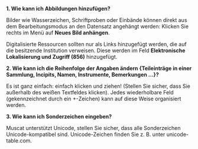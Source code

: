 **1. Wie kann ich Abbildungen hinzufügen?**

Bilder wie Wasserzeichen, Schriftproben oder Einbände können direkt aus dem Bearbeitungsmodus an den Datensatz angehängt werden: Klicken Sie rechts im Menü auf **Neues Bild anhängen**.

Digitalisierte Ressourcen sollten nur als Links hinzugefügt werden, die auf die besitzende Institution verweisen. Diese werden im Feld **Elektronische Lokalisierung und Zugriff&nbsp;(856)** hinzugefügt.

**2. Wie kann ich die Reihenfolge der Angaben ändern {Teileinträge in einer Sammlung, Incipits, Namen, Instrumente, Bemerkungen ...}?**

Es ist ganz einfach: einfach klicken und ziehen! (Stellen Sie sicher, dass Sie außerhalb des weißen Textfeldes klicken). Jedes wiederholbare Feld (gekennzeichnet durch ein +-Zeichen) kann auf diese Weise organisiert werden.&nbsp;

**3. Wie kann ich Sonderzeichen eingeben?**

Muscat unterstützt Unicode, stellen Sie sicher, dass alle Sonderzeichen Unicode-kompatibel sind. Unicode-Zeichen finden Sie z. B. unter unicode-table.com.&nbsp;